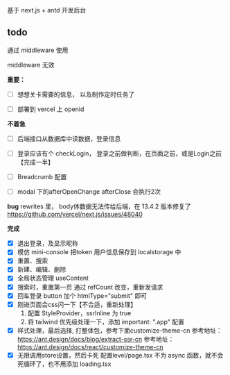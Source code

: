 基于 next.js + antd 开发后台


## todo


通过 middleware 使用 


middleware 无效

**重要：**

- [ ] 想想关卡需要的信息， 以及制作定时任务了
- [ ] 部署到 vercel 上
openid




**不着急**

- [ ] 后端接口从数据库中读数据，登录信息
- [ ] 登录应该有个 checkLogin，  登录之前做判断，在页面之前，或是Login之前【完成一半】
- [ ] Breadcrumb 配置
- [ ] modal 下的afterOpenChange  afterClose 会执行2次


**bug**
rewrites 里， body体数据无法传给后端，在 13.4.2 版本修复了
https://github.com/vercel/next.js/issues/48040




**完成**

- [x] 退出登录，及显示昵称
- [x] 模仿 mini-console 把token 用户信息保存到 localstorage 中
- [x] 重置、搜索
- [x] 新建、编辑、删除
- [x] 全局状态管理 useContent
- [x] 搜索时，重置第一页
  通过 refCount 改变，重新发请求
- [x] 回车登录
  button 加个  htmlType="submit" 即可
- [x] 刚进页面会css闪一下【不合适，重新处理】
  1. 配置 StyleProvider，ssrInline 为 true
  1. 将 tailwind 优先级处理一下，添加  important: ".app" 配置
- [x] 样式处理，最后选择, 打整体包，参考下面customize-theme-cn
  参考地址：https://ant.design/docs/blog/extract-ssr-cn
  参考地址：https://ant.design/docs/react/customize-theme-cn
- [x] 无限调用store设置，然后卡死
  配置level/page.tsx 不为 async 函数，就不会死循环了，也不用添加 loading.tsx